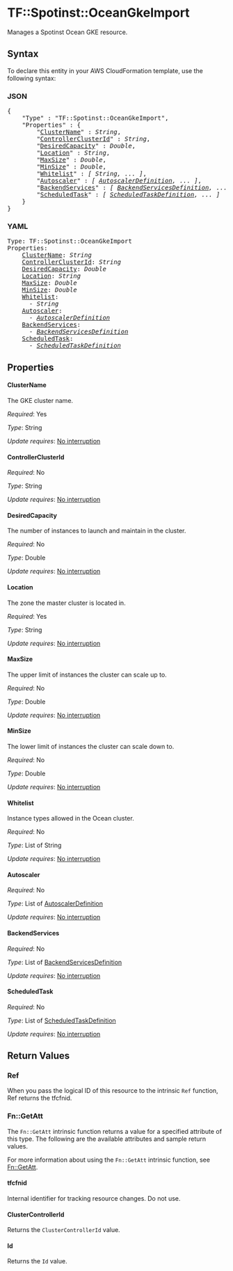 # TF::Spotinst::OceanGkeImport

Manages a Spotinst Ocean GKE resource.

## Syntax

To declare this entity in your AWS CloudFormation template, use the following syntax:

### JSON

<pre>
{
    "Type" : "TF::Spotinst::OceanGkeImport",
    "Properties" : {
        "<a href="#clustername" title="ClusterName">ClusterName</a>" : <i>String</i>,
        "<a href="#controllerclusterid" title="ControllerClusterId">ControllerClusterId</a>" : <i>String</i>,
        "<a href="#desiredcapacity" title="DesiredCapacity">DesiredCapacity</a>" : <i>Double</i>,
        "<a href="#location" title="Location">Location</a>" : <i>String</i>,
        "<a href="#maxsize" title="MaxSize">MaxSize</a>" : <i>Double</i>,
        "<a href="#minsize" title="MinSize">MinSize</a>" : <i>Double</i>,
        "<a href="#whitelist" title="Whitelist">Whitelist</a>" : <i>[ String, ... ]</i>,
        "<a href="#autoscaler" title="Autoscaler">Autoscaler</a>" : <i>[ <a href="autoscalerdefinition.md">AutoscalerDefinition</a>, ... ]</i>,
        "<a href="#backendservices" title="BackendServices">BackendServices</a>" : <i>[ <a href="backendservicesdefinition.md">BackendServicesDefinition</a>, ... ]</i>,
        "<a href="#scheduledtask" title="ScheduledTask">ScheduledTask</a>" : <i>[ <a href="scheduledtaskdefinition.md">ScheduledTaskDefinition</a>, ... ]</i>
    }
}
</pre>

### YAML

<pre>
Type: TF::Spotinst::OceanGkeImport
Properties:
    <a href="#clustername" title="ClusterName">ClusterName</a>: <i>String</i>
    <a href="#controllerclusterid" title="ControllerClusterId">ControllerClusterId</a>: <i>String</i>
    <a href="#desiredcapacity" title="DesiredCapacity">DesiredCapacity</a>: <i>Double</i>
    <a href="#location" title="Location">Location</a>: <i>String</i>
    <a href="#maxsize" title="MaxSize">MaxSize</a>: <i>Double</i>
    <a href="#minsize" title="MinSize">MinSize</a>: <i>Double</i>
    <a href="#whitelist" title="Whitelist">Whitelist</a>: <i>
      - String</i>
    <a href="#autoscaler" title="Autoscaler">Autoscaler</a>: <i>
      - <a href="autoscalerdefinition.md">AutoscalerDefinition</a></i>
    <a href="#backendservices" title="BackendServices">BackendServices</a>: <i>
      - <a href="backendservicesdefinition.md">BackendServicesDefinition</a></i>
    <a href="#scheduledtask" title="ScheduledTask">ScheduledTask</a>: <i>
      - <a href="scheduledtaskdefinition.md">ScheduledTaskDefinition</a></i>
</pre>

## Properties

#### ClusterName

The GKE cluster name.

_Required_: Yes

_Type_: String

_Update requires_: [No interruption](https://docs.aws.amazon.com/AWSCloudFormation/latest/UserGuide/using-cfn-updating-stacks-update-behaviors.html#update-no-interrupt)

#### ControllerClusterId

_Required_: No

_Type_: String

_Update requires_: [No interruption](https://docs.aws.amazon.com/AWSCloudFormation/latest/UserGuide/using-cfn-updating-stacks-update-behaviors.html#update-no-interrupt)

#### DesiredCapacity

The number of instances to launch and maintain in the cluster.

_Required_: No

_Type_: Double

_Update requires_: [No interruption](https://docs.aws.amazon.com/AWSCloudFormation/latest/UserGuide/using-cfn-updating-stacks-update-behaviors.html#update-no-interrupt)

#### Location

The zone the master cluster is located in.

_Required_: Yes

_Type_: String

_Update requires_: [No interruption](https://docs.aws.amazon.com/AWSCloudFormation/latest/UserGuide/using-cfn-updating-stacks-update-behaviors.html#update-no-interrupt)

#### MaxSize

The upper limit of instances the cluster can scale up to.

_Required_: No

_Type_: Double

_Update requires_: [No interruption](https://docs.aws.amazon.com/AWSCloudFormation/latest/UserGuide/using-cfn-updating-stacks-update-behaviors.html#update-no-interrupt)

#### MinSize

The lower limit of instances the cluster can scale down to.

_Required_: No

_Type_: Double

_Update requires_: [No interruption](https://docs.aws.amazon.com/AWSCloudFormation/latest/UserGuide/using-cfn-updating-stacks-update-behaviors.html#update-no-interrupt)

#### Whitelist

Instance types allowed in the Ocean cluster.

_Required_: No

_Type_: List of String

_Update requires_: [No interruption](https://docs.aws.amazon.com/AWSCloudFormation/latest/UserGuide/using-cfn-updating-stacks-update-behaviors.html#update-no-interrupt)

#### Autoscaler

_Required_: No

_Type_: List of <a href="autoscalerdefinition.md">AutoscalerDefinition</a>

_Update requires_: [No interruption](https://docs.aws.amazon.com/AWSCloudFormation/latest/UserGuide/using-cfn-updating-stacks-update-behaviors.html#update-no-interrupt)

#### BackendServices

_Required_: No

_Type_: List of <a href="backendservicesdefinition.md">BackendServicesDefinition</a>

_Update requires_: [No interruption](https://docs.aws.amazon.com/AWSCloudFormation/latest/UserGuide/using-cfn-updating-stacks-update-behaviors.html#update-no-interrupt)

#### ScheduledTask

_Required_: No

_Type_: List of <a href="scheduledtaskdefinition.md">ScheduledTaskDefinition</a>

_Update requires_: [No interruption](https://docs.aws.amazon.com/AWSCloudFormation/latest/UserGuide/using-cfn-updating-stacks-update-behaviors.html#update-no-interrupt)

## Return Values

### Ref

When you pass the logical ID of this resource to the intrinsic `Ref` function, Ref returns the tfcfnid.

### Fn::GetAtt

The `Fn::GetAtt` intrinsic function returns a value for a specified attribute of this type. The following are the available attributes and sample return values.

For more information about using the `Fn::GetAtt` intrinsic function, see [Fn::GetAtt](https://docs.aws.amazon.com/AWSCloudFormation/latest/UserGuide/intrinsic-function-reference-getatt.html).

#### tfcfnid

Internal identifier for tracking resource changes. Do not use.

#### ClusterControllerId

Returns the <code>ClusterControllerId</code> value.

#### Id

Returns the <code>Id</code> value.

